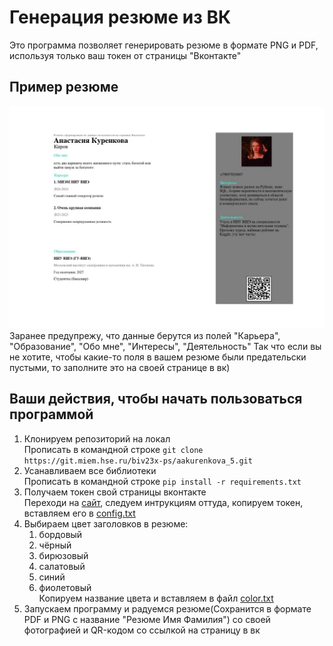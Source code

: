 # Генерация резюме из ВК
Это программа позволяет генерировать резюме в формате PNG и PDF, используя только ваш токен от страницы "Вконтакте"
## Пример резюме
![img.png](img.png)
Заранее предупрежу, что данные берутся из полей "Карьера", "Образование", "Обо мне", "Интересы", "Деятельность"
Так что если вы не хотите, чтобы какие-то поля в вашем резюме были предательски пустыми, то заполните это на своей странице в вк)

## Ваши действия, чтобы начать пользоваться программой

1. Клонируем репозиторий на локал <br>
Прописать в командной строке `git clone https://git.miem.hse.ru/biv23x-ps/aakurenkova_5.git`
2. Усанавливаем все библиотеки <br>
Прописать в командной строке `pip install -r requirements.txt`
3. Получаем токен свой страницы вконтакте<br>
Переходи на [сайт](https://vkhost.github.io/), следуем интрукциям оттуда, копируем токен, вставляем его в [config.txt](config.txt)
4. Выбираем цвет заголовков в резюме:
   1. бордовый
   2. чёрный
   3. бирюзовый
   4. салатовый
   5. синий
   6. фиолетовый<br>
Копируем название цвета и вставляем в файл [color.txt](color.txt)
5. Запускаем программу и радуемся резюме(Сохранится в формате PDF и PNG с название "Резюме Имя Фамилия") со своей фотографией и QR-кодом со ссылкой на страницу в вк

